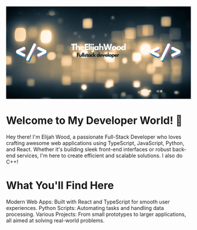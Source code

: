 ![TheElijahWoodGif](TheElijahWood.gif)

# Welcome to My Developer World! 👋
Hey there! I'm Elijah Wood, a passionate Full-Stack Developer who loves crafting awesome web applications using TypeScript, JavaScript, Python, and React. Whether it's building sleek front-end interfaces or robust back-end services, I'm here to create efficient and scalable solutions. I also do C++!

# What You'll Find Here

Modern Web Apps: Built with React and TypeScript for smooth user experiences.
Python Scripts: Automating tasks and handling data processing.
Various Projects: From small prototypes to larger applications, all aimed at solving real-world problems.
